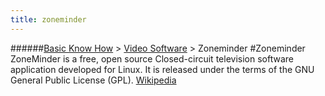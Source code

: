 ```yaml
---
title: zoneminder
---
```

######[Basic Know How](../wiki/basic-know-how.html) > [Video Software](../wiki/video-software.html) > Zoneminder
#Zoneminder
ZoneMinder is a free, open source Closed-circuit television software application developed for Linux. It is released under the terms of the GNU General Public License (GPL). <a href="https://en.wikipedia.org/wiki/ZoneMinder" target="_blank">Wikipedia</a>